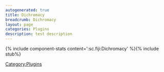 ```yaml
---
autogenerated: true
title: Dichromacy
breadcrumb: Dichromacy
layout: page
categories: Plugins
description: test description
---
```


{% include component-stats content=':sc.fiji:Dichromacy' %}{% include stub%}


[Category:Plugins](Category_Plugins "wikilink")
